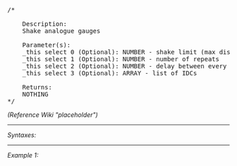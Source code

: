 <pre>/*

	Description:
	Shake analogue gauges

	Parameter(s):
	_this select 0 (Optional): NUMBER - shake limit (max distance gauges can move on screen from original position)
	_this select 1 (Optional): NUMBER - number of repeats
	_this select 2 (Optional): NUMBER - delay between every position change
	_this select 3 (Optional): ARRAY - list of IDCs

	Returns:
	NOTHING
*/</pre>

*(Reference Wiki "placeholder")*


---
*Syntaxes:*

<!-- [] call `BIS_fnc_shakeGauges` -->

---
*Example 1:*

<!-- 
```sqf
[] call BIS_fnc_shakeGauges;
``` -->